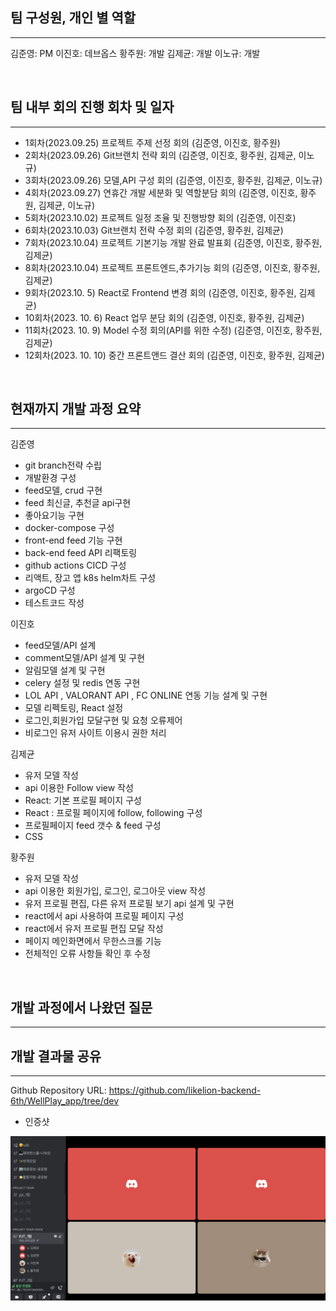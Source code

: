 ## 팀 구성원, 개인 별 역할

---

김준영: PM 
이진호: 데브옵스 
황주원: 개발 
김제균: 개발 
이노규: 개발 

<br>

## 팀 내부 회의 진행 회차 및 일자

---
- 1회차(2023.09.25) 프로젝트 주제 선정 회의 (김준영, 이진호, 황주원)
- 2회차(2023.09.26) Git브랜치 전략 회의 (김준영, 이진호, 황주원, 김제균, 이노규)
- 3회차(2023.09.26) 모델,API 구성 회의 (김준영, 이진호, 황주원, 김제균, 이노규)
- 4회차(2023.09.27) 연휴간 개발 세분화 및 역할분담 회의 (김준영, 이진호, 황주원, 김제균, 이노규)
- 5회차(2023.10.02) 프로젝트 일정 조율 및 진행방향 회의 (김준영, 이진호)
- 6회차(2023.10.03) Git브랜치 전략 수정 회의 (김준영, 황주원, 김제균)
- 7회차(2023.10.04) 프로젝트 기본기능 개발 완료 발표회 (김준영, 이진호, 황주원, 김제균)
- 8회차(2023.10.04) 프로젝트 프론트엔드,추가기능 회의 (김준영, 이진호, 황주원, 김제균)
- 9회차(2023.10. 5) React로 Frontend 변경 회의 (김준영, 이진호, 황주원, 김제균)
- 10회차(2023. 10. 6) React 업무 분담 회의 (김준영, 이진호, 황주원, 김제균)
- 11회차(2023. 10. 9) Model 수정 회의(API를 위한 수정) (김준영, 이진호, 황주원, 김제균)
- 12회차(2023. 10. 10) 중간 프론트앤드 결산 회의 (김준영, 이진호, 황주원, 김제균)

<br>

## 현재까지 개발 과정 요약

---

김준영

- git branch전략 수립
- 개발환경 구성
- feed모델, crud 구현
- feed 최신글, 추천글 api구현
- 좋아요기능 구현
-  docker-compose 구성
- front-end feed 기능 구현
- back-end feed API 리팩토링
- github actions CICD 구성
- 리액트, 장고 앱 k8s helm차트 구성
- argoCD 구성
- 테스트코드 작성

이진호

- feed모델/API 설계
- comment모델/API 설계 및 구현
- 알림모델 설계 및 구현
- celery 설정 및 redis 연동 구현
- LOL API , VALORANT API , FC ONLINE 연동 기능 설계 및 구현
- 모델 리펙토링, React 설정
- 로그인,회원가입 모달구현 및 요청 오류제어
- 비로그인 유저 사이트 이용시 권한 처리

김제균  

- 유저 모델 작성
- api 이용한 Follow view 작성
- React: 기본 프로필 페이지 구성
- React : 프로필 페이지에 follow, following 구성
- 프로필페이지 feed 갯수 & feed 구성
- CSS

황주원 

- 유저 모델 작성
- api 이용한 회원가입, 로그인, 로그아웃 view 작성
-  유저 프로필 편집, 다른 유저 프로필 보기 api 설계 및 구현
- react에서 api 사용하여 프로필 페이지 구성
- react에서 유저 프로필 편집 모달 작성
- 페이지 메인화면에서 무한스크롤 기능
- 전체적인 오류 사항들 확인 후 수정

<br>

## 개발 과정에서 나왔던 질문

---




## 개발 결과물 공유

---

Github Repository URL: https://github.com/likelion-backend-6th/WellPlay_app/tree/dev

- 인증샷
  
![](./img/discord3.png)
